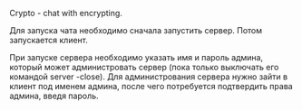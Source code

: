 Crypto - chat with encrypting.

Для запуска чата необходимо сначала запустить сервер. Потом запускается клиент. 

При запуске сервера необходимо указать имя и пароль админа, который может администровать сервер (пока только выключать его командой server -close). Для администрования сервера нужно зайти в клиент под именем админа, после чего потребуется подтвердить права админа, введя пароль. 

